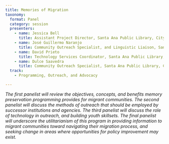 ```yaml
---
title: Memories of Migration
taxonomy:
  format: Panel
  category: session
  presenters:
    - name: Jessica Bell	
	  title: Assistant Project Director, Santa Ana Public Library, City of Santa Ana
	- name: José Guillermo Naranjo
	  title: Community Outreach Specialist, and Linguistic Liaison, Santa Ana Public Library, City of Santa Ana
	- name: David Prieto
	  title: Technology Services Coordinator, Santa Ana Public Library, City of Santa Ana
	- name: Dulce Saavedra
	  title: Community Outreach Specialist, Santa Ana Public Library, City of Santa Ana
  track: 
	- Programming, Outreach, and Advocacy

---
```

_The first panelist will review the objectives, concepts, and benefits memory preservation programming provides for migrant communities. The second panelist will discuss the methods of outreach that should be employed by successor institutions and agencies. The third panelist will discuss the role of technology in outreach, and building youth skillsets. The final panelist will underscore the utilitarianism of this program in providing information to migrant communities toward navigating their migration process, and seeking change in areas where opportunities for policy improvement may exist._

